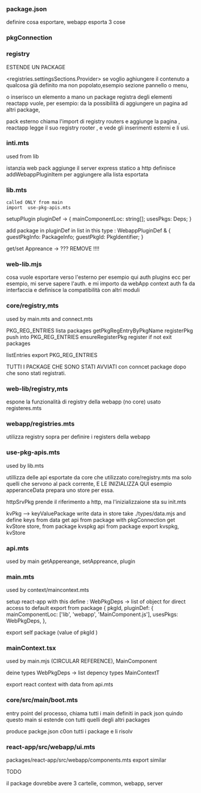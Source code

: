 ### package.json
definire cosa esportare, webapp esporta 3 cose

### pkgConnection

### registry
ESTENDE UN PACKAGE

  <registries.settingsSections.Provider>
  se voglio aghiungere il contenuto a qualcosa già definito ma non popolato,esempio  sezione pannello o menu,

o inserisco un elemento a mano
un package registra degli elementi
reactapp vuole, per esempio:  da la possibilità di aggiungere un pagina ad altri package,

pack esterno chiama l'import di registry routers e aggiunge la pagina ,
reactapp legge il suo  registry rooter , e vede gli inserimenti esterni e li usi.

### inti.mts
used from lib

istanzia web pack
aggiunge il server express statico a http
definisce addWebappPluginItem per aggiungere alla lista esportata

### lib.mts
    called ONLY from main
    import  use-pkg-apis.mts

setupPlugin
pluginDef -> { mainComponentLoc: string[];
    usesPkgs: Deps;
    }

add package in pluginDef in list in this type :
WebappPluginDef<Deps> & {
    guestPkgInfo: PackageInfo;
    guestPkgId: PkgIdentifier<any>;
}

get/set Appreance -> ??? REMOVE !!!!

### web-lib.mjs
cosa vuole esportare verso l'esterno
per esempio qui auth plugins ecc
per esempio, mi serve sapere l'auth. e mi importo da webApp context auth
fa da interfaccia e definisce la compatibilità con altri moduli

### core/registry,mts
used by main.mts and connect.mts

PKG_REG_ENTRIES lista packages
getPkgRegEntryByPkgName
registerPkg push into PKG_REG_ENTRIES
ensureRegisterPkg register if not exit packages

listEntries export PKG_REG_ENTRIES

TUTTI I PACKAGE CHE SONO STATI AVVIATI con conncet package
dopo che sono stati registrati.

### web-lib/registry,mts
espone la funzionalità di registry della webapp (no core)
usato registeres.mts

### webapp/registries.mts
utilizza registry sopra per definire i registers della webapp

### use-pkg-apis.mts
used by lib.mts

utillizza delle api esportate da core che utilizzato core/registry.mts ma solo quelli che servono al pack corrente, E LE INIZIALIZZA QUI
esempio apperanceData prepara uno store per essa.

httpSrvPkg prende il riferimento a http, ma l'inizializzaione sta su init.mts

kvPkg --> keyValuePackage
write data in store
take ./types/data.mjs
and define keys from data
get api from package with pkgConnection
get kvStore store, from package
kvspkg api from package
export kvspkg, kvStore

### api.mts
used by main
getAppereange, setAppreance, plugin

### main.mts
used by context/maincontext.mts

setup react-app with this define :
WebPkgDeps -> list of object for direct access to default export from package
{
  pkgId,
  pluginDef: {
    mainComponentLoc: ['lib', 'webapp', 'MainComponent.js'],
    usesPkgs: WebPkgDeps,
  },

export  self package (value of  pkgId )

### mainContext.tsx
used by main.mjs (CIRCULAR REFERENCE), MainComponent

deine types
WebPkgDeps -> list depency types
MainContextT

export react context with data from api.mts


### core/src/main/boot.mts
entry point del processo,
chiama tutti i main definiti in pack json
quindo questo main si estende con tutti quelli degli altri packages

produce packge.json c0on tutti i package e li risolv


### react-app/src/webapp/ui.mts
packages/react-app/src/webapp/components.mts
 export similar 



TODO

il package dovrebbe avere 3 cartelle, common, webapp, server


